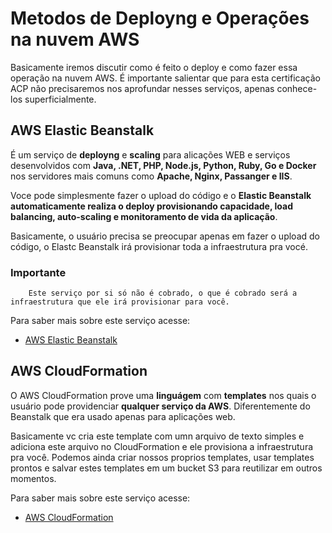 # Metodos de Deployng e Operações na nuvem AWS

Basicamente iremos discutir como é feito o deploy e como fazer essa operação na nuvem AWS. 
É importante salientar que para esta certificação ACP não precisaremos nos aprofundar nesses serviços, apenas conhece-los superficialmente.

## AWS Elastic Beanstalk

É um serviço de **deployng** e **scaling** para alicações WEB e serviços desenvolvidos com
**Java, .NET, PHP, Node.js, Python, Ruby, Go e Docker** nos servidores mais comuns como
**Apache, Nginx, Passanger e IIS**.

Voce pode simplesmente fazer o upload do código e o **Elastic Beanstalk automaticamente realiza o deploy provisionando capacidade, load balancing, auto-scaling e monitoramento de vida da aplicação**.

Basicamente, o usuário precisa se preocupar apenas em fazer o upload do código, o Elastc Beanstalk irá provisionar toda a infraestrutura pra vocé. 

  ### Importante
        Este serviço por si só não é cobrado, o que é cobrado será a infraestrutura que ele irá provisionar para você.

  Para saber mais sobre este serviço acesse: 
    
  * [AWS Elastic Beanstalk](https://aws.amazon.com/pt/elasticbeanstalk/)


## AWS CloudFormation

O AWS CloudFormation prove uma **linguágem** com **templates** nos quais o usuário pode providenciar **qualquer serviço da AWS**. Diferentemente do Beanstalk que era usado apenas para aplicações web.

Basicamente vc cria este template com umn arquivo de texto simples e adiciona este arquivo no CloudFormation e ele provisiona a infraestrutura pra você. Podemos ainda criar nossos proprios templates, usar templates prontos e salvar estes templates em um bucket S3 para reutilizar em outros momentos.  


 Para saber mais sobre este serviço acesse: 
    
  * [AWS CloudFormation](https://docs.aws.amazon.com/pt_br/AWSCloudFormation/latest/UserGuide/Welcome.html)